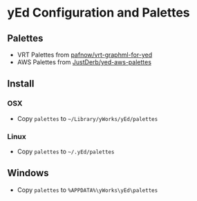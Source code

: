 # yEd Configuration and Palettes

## Palettes
- VRT Palettes from [pafnow/vrt-graphml-for-yed](https://github.com/pafnow/vrt-graphml-for-yed)
- AWS Palettes from [JustDerb/yed-aws-palettes](https://github.com/JustDerb/yed-aws-palettes)

## Install
### OSX
- Copy `palettes` to `~/Library/yWorks/yEd/palettes`

### Linux
- Copy `palettes` to `~/.yEd/palettes`

## Windows
- Copy `palettes` to `%APPDATA%\yWorks\yEd\palettes`
